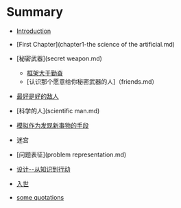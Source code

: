 # Summary

* [Introduction](README.md)
* [First Chapter](chapter1-the science of the artificial.md)
* [秘密武器](secret weapon.md)
  * [框架大于勤奋](environment.md)
  * [认识那个愿意给你秘密武器的人]（friends.md）
* [最好是好的敌人](satisfaction.md)
* [科学的人](scientific man.md)
* [模拟作为发现新事物的手段](simulation.md)
* 迷宫
* [问题表征](problem representation.md)

* [设计--从知识到行动](design.md)
* [入世](ru-shi.md)
* [some quotations](some-quotations.md)

